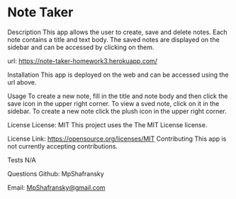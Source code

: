 # Note Taker

Description
This app allows the user to create, save and delete notes. Each note contains a title and text body. The saved notes are displayed on the sidebar and can be accessed by clicking on them.

url: https://note-taker-homework3.herokuapp.com/

Installation
This app is deployed on the web and can be accessed using the url above.

Usage
To create a new note, fill in the title and note body and then click the save icon in the upper right corner. To view a sved note, click on it in the sidebar. To create a new note click the plush icon in the upper right corner.

License License: MIT
This project uses the The MIT License license.

License Link: https://opensource.org/licenses/MIT
Contributing
This app is not currently accepting contributions.

Tests
N/A

Questions
Github: MpShafransky

Email: MpShafransky@gmail.com
